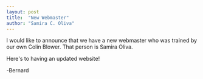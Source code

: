 ```yaml
---
layout: post
title:  "New Webmaster"
author: "Samira C. Oliva"
---
```


I would like to announce that we have a new webmaster who was trained by our 
own Colin Blower. That person is Samira Oliva.

Here's to having an updated website!

-Bernard


